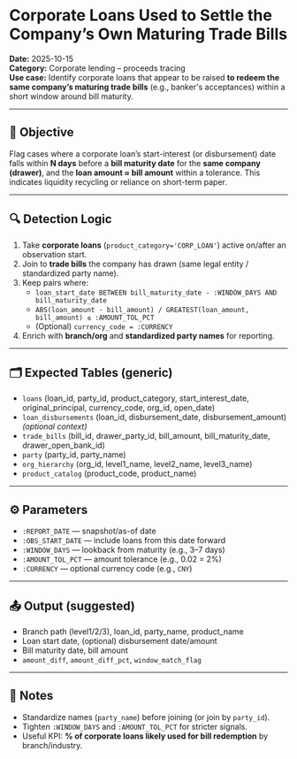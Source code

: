 # Corporate Loans Used to Settle the Company’s Own Maturing Trade Bills

**Date:** 2025-10-15  
**Category:** Corporate lending – proceeds tracing  
**Use case:** Identify corporate loans that appear to be raised **to redeem the same company’s maturing trade bills** (e.g., banker's acceptances) within a short window around bill maturity.

---

## 🎯 Objective
Flag cases where a corporate loan’s start-interest (or disbursement) date falls within **N days** before a **bill maturity date** for the **same company (drawer)**, and the **loan amount ≈ bill amount** within a tolerance. This indicates liquidity recycling or reliance on short-term paper.

---

## 🔍 Detection Logic
1. Take **corporate loans** (`product_category='CORP_LOAN'`) active on/after an observation start.  
2. Join to **trade bills** the company has drawn (same legal entity / standardized party name).  
3. Keep pairs where:  
   - `loan_start_date BETWEEN bill_maturity_date - :WINDOW_DAYS AND bill_maturity_date`  
   - `ABS(loan_amount - bill_amount) / GREATEST(loan_amount, bill_amount) ≤ :AMOUNT_TOL_PCT`  
   - (Optional) `currency_code = :CURRENCY`  
4. Enrich with **branch/org** and **standardized party names** for reporting.

---

## 🗂️ Expected Tables (generic)
- `loans` (loan_id, party_id, product_category, start_interest_date, original_principal, currency_code, org_id, open_date)
- `loan_disbursements` (loan_id, disbursement_date, disbursement_amount) *(optional context)*
- `trade_bills` (bill_id, drawer_party_id, bill_amount, bill_maturity_date, drawer_open_bank_id)
- `party` (party_id, party_name)
- `org_hierarchy` (org_id, level1_name, level2_name, level3_name)
- `product_catalog` (product_code, product_name)

---

## ⚙️ Parameters
- `:REPORT_DATE` — snapshot/as-of date  
- `:OBS_START_DATE` — include loans from this date forward  
- `:WINDOW_DAYS` — lookback from maturity (e.g., 3–7 days)  
- `:AMOUNT_TOL_PCT` — amount tolerance (e.g., 0.02 = 2%)  
- `:CURRENCY` — optional currency code (e.g., `CNY`)

---

## 📤 Output (suggested)
- Branch path (level1/2/3), loan_id, party_name, product_name  
- Loan start date, (optional) disbursement date/amount  
- Bill maturity date, bill amount  
- `amount_diff`, `amount_diff_pct`, `window_match_flag`

---

## 📝 Notes
- Standardize names (`party_name`) before joining (or join by `party_id`).  
- Tighten `:WINDOW_DAYS` and `:AMOUNT_TOL_PCT` for stricter signals.  
- Useful KPI: **% of corporate loans likely used for bill redemption** by branch/industry.
